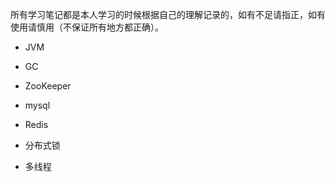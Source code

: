 所有学习笔记都是本人学习的时候根据自己的理解记录的，如有不足请指正，如有使用请慎用（不保证所有地方都正确）。



- JVM

- GC

- ZooKeeper

- mysql

- Redis

- 分布式锁

- 多线程

  